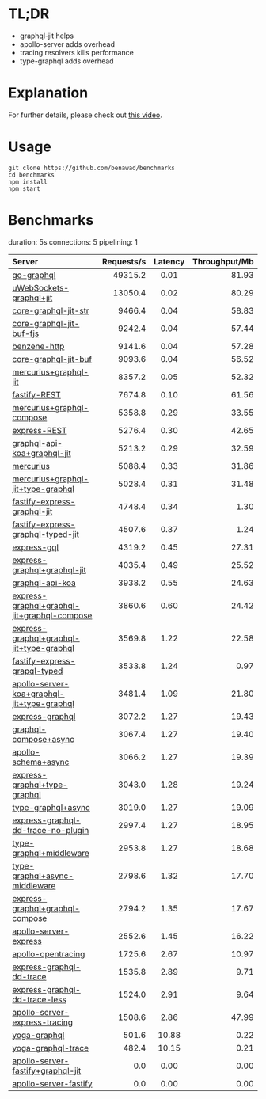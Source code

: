 # TL;DR

- graphql-jit helps
- apollo-server adds overhead
- tracing resolvers kills performance
- type-graphql adds overhead

# Explanation

For further details, please check out [this video](https://www.youtube.com/watch?v=JbV7MCeEPb8).

# Usage

```
git clone https://github.com/benawad/benchmarks
cd benchmarks
npm install
npm start
```

# Benchmarks
duration: 5s
connections: 5
pipelining: 1

| Server                                                                                                                                                                  | Requests/s | Latency | Throughput/Mb |
| :--                                                                                                                                                                     | --:        | :-:     | --:           |
| [go-graphql](https://github.com/benawad/node-graphql-benchmarks/tree/master/benchmarks/go-graphql.js)                                                                   | 49315.2    | 0.01    | 81.93         |
| [uWebSockets-graphql+jit](https://github.com/benawad/node-graphql-benchmarks/tree/master/benchmarks/uWebSockets-graphql+jit.js)                                         | 13050.4    | 0.02    | 80.29         |
| [core-graphql-jit-str](https://github.com/benawad/node-graphql-benchmarks/tree/master/benchmarks/core-graphql-jit-str.js)                                               | 9466.4     | 0.04    | 58.83         |
| [core-graphql-jit-buf-fjs](https://github.com/benawad/node-graphql-benchmarks/tree/master/benchmarks/core-graphql-jit-buf-fjs.js)                                       | 9242.4     | 0.04    | 57.44         |
| [benzene-http](https://github.com/benawad/node-graphql-benchmarks/tree/master/benchmarks/benzene-http.js)                                                               | 9141.6     | 0.04    | 57.28         |
| [core-graphql-jit-buf](https://github.com/benawad/node-graphql-benchmarks/tree/master/benchmarks/core-graphql-jit-buf.js)                                               | 9093.6     | 0.04    | 56.52         |
| [mercurius+graphql-jit](https://github.com/benawad/node-graphql-benchmarks/tree/master/benchmarks/mercurius+graphql-jit.js)                                             | 8357.2     | 0.05    | 52.32         |
| [fastify-REST](https://github.com/benawad/node-graphql-benchmarks/tree/master/benchmarks/fastify-REST.js)                                                               | 7674.8     | 0.10    | 61.56         |
| [mercurius+graphql-compose](https://github.com/benawad/node-graphql-benchmarks/tree/master/benchmarks/mercurius+graphql-compose.js)                                     | 5358.8     | 0.29    | 33.55         |
| [express-REST](https://github.com/benawad/node-graphql-benchmarks/tree/master/benchmarks/express-REST.js)                                                               | 5276.4     | 0.30    | 42.65         |
| [graphql-api-koa+graphql-jit](https://github.com/benawad/node-graphql-benchmarks/tree/master/benchmarks/graphql-api-koa+graphql-jit.js)                                 | 5213.2     | 0.29    | 32.59         |
| [mercurius](https://github.com/benawad/node-graphql-benchmarks/tree/master/benchmarks/mercurius.js)                                                                     | 5088.4     | 0.33    | 31.86         |
| [mercurius+graphql-jit+type-graphql](https://github.com/benawad/node-graphql-benchmarks/tree/master/benchmarks/mercurius+graphql-jit+type-graphql.js)                   | 5028.4     | 0.31    | 31.48         |
| [fastify-express-graphql-jit](https://github.com/benawad/node-graphql-benchmarks/tree/master/benchmarks/fastify-express-graphql-jit.js)                                 | 4748.4     | 0.34    | 1.30          |
| [fastify-express-graphql-typed-jit](https://github.com/benawad/node-graphql-benchmarks/tree/master/benchmarks/fastify-express-graphql-typed-jit.js)                     | 4507.6     | 0.37    | 1.24          |
| [express-gql](https://github.com/benawad/node-graphql-benchmarks/tree/master/benchmarks/express-gql.js)                                                                 | 4319.2     | 0.45    | 27.31         |
| [express-graphql+graphql-jit](https://github.com/benawad/node-graphql-benchmarks/tree/master/benchmarks/express-graphql+graphql-jit.js)                                 | 4035.4     | 0.49    | 25.52         |
| [graphql-api-koa](https://github.com/benawad/node-graphql-benchmarks/tree/master/benchmarks/graphql-api-koa.js)                                                         | 3938.2     | 0.55    | 24.63         |
| [express-graphql+graphql-jit+graphql-compose](https://github.com/benawad/node-graphql-benchmarks/tree/master/benchmarks/express-graphql+graphql-jit+graphql-compose.js) | 3860.6     | 0.60    | 24.42         |
| [express-graphql+graphql-jit+type-graphql](https://github.com/benawad/node-graphql-benchmarks/tree/master/benchmarks/express-graphql+graphql-jit+type-graphql.js)       | 3569.8     | 1.22    | 22.58         |
| [fastify-express-grapql-typed](https://github.com/benawad/node-graphql-benchmarks/tree/master/benchmarks/fastify-express-grapql-typed.js)                               | 3533.8     | 1.24    | 0.97          |
| [apollo-server-koa+graphql-jit+type-graphql](https://github.com/benawad/node-graphql-benchmarks/tree/master/benchmarks/apollo-server-koa+graphql-jit+type-graphql.js)   | 3481.4     | 1.09    | 21.80         |
| [express-graphql](https://github.com/benawad/node-graphql-benchmarks/tree/master/benchmarks/express-graphql.js)                                                         | 3072.2     | 1.27    | 19.43         |
| [graphql-compose+async](https://github.com/benawad/node-graphql-benchmarks/tree/master/benchmarks/graphql-compose+async.js)                                             | 3067.4     | 1.27    | 19.40         |
| [apollo-schema+async](https://github.com/benawad/node-graphql-benchmarks/tree/master/benchmarks/apollo-schema+async.js)                                                 | 3066.2     | 1.27    | 19.39         |
| [express-graphql+type-graphql](https://github.com/benawad/node-graphql-benchmarks/tree/master/benchmarks/express-graphql+type-graphql.js)                               | 3043.0     | 1.28    | 19.24         |
| [type-graphql+async](https://github.com/benawad/node-graphql-benchmarks/tree/master/benchmarks/type-graphql+async.js)                                                   | 3019.0     | 1.27    | 19.09         |
| [express-graphql-dd-trace-no-plugin](https://github.com/benawad/node-graphql-benchmarks/tree/master/benchmarks/express-graphql-dd-trace-no-plugin.js)                   | 2997.4     | 1.27    | 18.95         |
| [type-graphql+middleware](https://github.com/benawad/node-graphql-benchmarks/tree/master/benchmarks/type-graphql+middleware.js)                                         | 2953.8     | 1.27    | 18.68         |
| [type-graphql+async-middleware](https://github.com/benawad/node-graphql-benchmarks/tree/master/benchmarks/type-graphql+async-middleware.js)                             | 2798.6     | 1.32    | 17.70         |
| [express-graphql+graphql-compose](https://github.com/benawad/node-graphql-benchmarks/tree/master/benchmarks/express-graphql+graphql-compose.js)                         | 2794.2     | 1.35    | 17.67         |
| [apollo-server-express](https://github.com/benawad/node-graphql-benchmarks/tree/master/benchmarks/apollo-server-express.js)                                             | 2552.6     | 1.45    | 16.22         |
| [apollo-opentracing](https://github.com/benawad/node-graphql-benchmarks/tree/master/benchmarks/apollo-opentracing.js)                                                   | 1725.6     | 2.67    | 10.97         |
| [express-graphql-dd-trace](https://github.com/benawad/node-graphql-benchmarks/tree/master/benchmarks/express-graphql-dd-trace.js)                                       | 1535.8     | 2.89    | 9.71          |
| [express-graphql-dd-trace-less](https://github.com/benawad/node-graphql-benchmarks/tree/master/benchmarks/express-graphql-dd-trace-less.js)                             | 1524.0     | 2.91    | 9.64          |
| [apollo-server-express-tracing](https://github.com/benawad/node-graphql-benchmarks/tree/master/benchmarks/apollo-server-express-tracing.js)                             | 1508.6     | 2.86    | 47.99         |
| [yoga-graphql](https://github.com/benawad/node-graphql-benchmarks/tree/master/benchmarks/yoga-graphql.js)                                                               | 501.6      | 10.88   | 0.22          |
| [yoga-graphql-trace](https://github.com/benawad/node-graphql-benchmarks/tree/master/benchmarks/yoga-graphql-trace.js)                                                   | 482.4      | 10.15   | 0.21          |
| [apollo-server-fastify+graphql-jit](https://github.com/benawad/node-graphql-benchmarks/tree/master/benchmarks/apollo-server-fastify+graphql-jit.js)                     | 0.0        | 0.00    | 0.00          |
| [apollo-server-fastify](https://github.com/benawad/node-graphql-benchmarks/tree/master/benchmarks/apollo-server-fastify.js)                                             | 0.0        | 0.00    | 0.00          |
